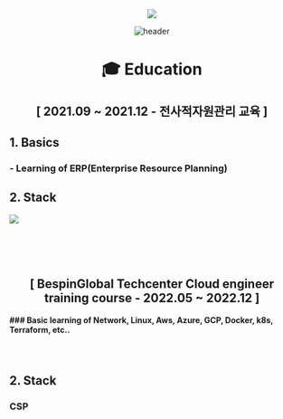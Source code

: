 <div align=center> <a href="mailto:audwls9515@gmail.com"><img src="https://img.shields.io/badge/audwls9515@gmail.com-EA4335?style=for-the-badge&logo=Gmail&logoColor=white"></a>
  
![header](https://capsule-render.vercel.app/api?type=waving&color=A3DCBE&height=250&section=header&text=Myeongjin%20Seo&fontSize=90&animation=fadeIn&fontAlignY=38&desc=%20&descAlignY=62&descAlign=62) </div>
  
<div align=center><h1> 🎓 Education </h1></div>

<div align=center> <h2>[ 2021.09 ~ 2021.12 - 전사적자원관리 교육 ]</h2><b/></div>

## 1. Basics
### - Learning of ERP(Enterprise Resource Planning)
## 2. Stack
<img src="https://img.shields.io/badge/Enterprise resource Planning(ERP)-FF9A00?style=for-the-badge&logo=ERP&logoColor=white">

</br></br></br>

<div align=center> <h2>[ BespinGlobal Techcenter Cloud engineer training course - 2022.05 ~ 2022.12 ]</h2> </div>
### <b>Basic learning of Network, Linux, Aws, Azure, GCP, Docker, k8s, Terraform, etc..</b>

###

###

###

###

### 
###

</br>

## 2. Stack
### CSP

